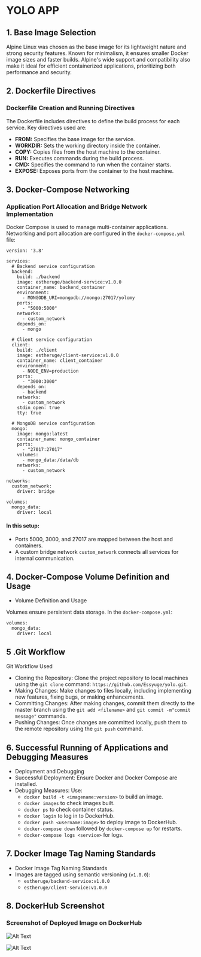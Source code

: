# YOLO APP

## 1. Base Image Selection

Alpine Linux was chosen as the base image for its lightweight nature and strong security features. Known for minimalism, it ensures smaller Docker image sizes and faster builds. Alpine's wide support and compatibility also make it ideal for efficient containerized applications, prioritizing both performance and security.

## 2. Dockerfile Directives

### Dockerfile Creation and Running Directives

The Dockerfile includes directives to define the build process for each service. Key directives used are:

- **FROM:** Specifies the base image for the service.
- **WORKDIR:** Sets the working directory inside the container.
- **COPY:** Copies files from the host machine to the container.
- **RUN:** Executes commands during the build process.
- **CMD:** Specifies the command to run when the container starts.
- **EXPOSE:** Exposes ports from the container to the host machine.

## 3. Docker-Compose Networking

### Application Port Allocation and Bridge Network Implementation

Docker Compose is used to manage multi-container applications. Networking and port allocation are configured in the `docker-compose.yml` file:

```
version: '3.8'

services:
  # Backend service configuration
  backend:
    build: ./backend
    image: estheruge/backend-service:v1.0.0
    container_name: backend_container
    environment:
      - MONGODB_URI=mongodb://mongo:27017/yolomy
    ports:
      - "5000:5000"
    networks:
      - custom_network
    depends_on:
      - mongo

  # Client service configuration
  client:
    build: ./client
    image: estheruge/client-service:v1.0.0
    container_name: client_container
    environment:
      - NODE_ENV=production
    ports:
      - "3000:3000"
    depends_on:
      - backend
    networks:
      - custom_network
    stdin_open: true
    tty: true

  # MongoDB service configuration
  mongo:
    image: mongo:latest
    container_name: mongo_container
    ports:
      - "27017:27017"
    volumes:
      - mongo_data:/data/db
    networks:
      - custom_network

networks:
  custom_network:
    driver: bridge

volumes:
  mongo_data:
    driver: local

```

#### In this setup:

- Ports 5000, 3000, and 27017 are mapped between the host and containers.
- A custom bridge network `custom_network` connects all services for internal communication.

## 4. Docker-Compose Volume Definition and Usage

- Volume Definition and Usage

Volumes ensure persistent data storage. In the `docker-compose.yml`:

```
volumes:
  mongo_data:
    driver: local
```

## 5 .Git Workflow

Git Workflow Used
- Cloning the Repository: Clone the project repository to local machines using the `git clone` command: `https://github.com/Essyuge/yolo.git`.
- Making Changes: Make changes to files locally, including implementing new features, fixing bugs, or making enhancements.
- Committing Changes: After making changes, commit them directly to the master branch using the `git add <filename>` and `git commit -m"commit message"` commands.
- Pushing Changes: Once changes are committed locally, push them to the remote repository using the `git push` command.

## 6. Successful Running of Applications and Debugging Measures

- Deployment and Debugging
- Successful Deployment: Ensure Docker and Docker Compose are installed.
- Debugging Measures: Use:
  - `docker build -t <imagename:version>` to build an image.
  - `docker images` to check images built.
  - `docker ps` to check container status.
  - `docker login` to log in to DockerHub.
  - `docker push <username:image>` to deploy image to DockerHub.
  - `docker-compose down` followed by `docker-compose up` for restarts.
  - `docker-compose logs <service>` for logs.

## 7. Docker Image Tag Naming Standards

- Docker Image Tag Naming Standards
- Images are tagged using semantic versioning (`v1.0.0`):
  - `estheruge/backend-service:v1.0.0`
  - `estheruge/client-service:v1.0.0`


## 8. DockerHub Screenshot

### Screenshot of Deployed Image on DockerHub

![Alt Text](<images/backendimage.png>)

![Alt Text](<images/frontendimage.png>)




